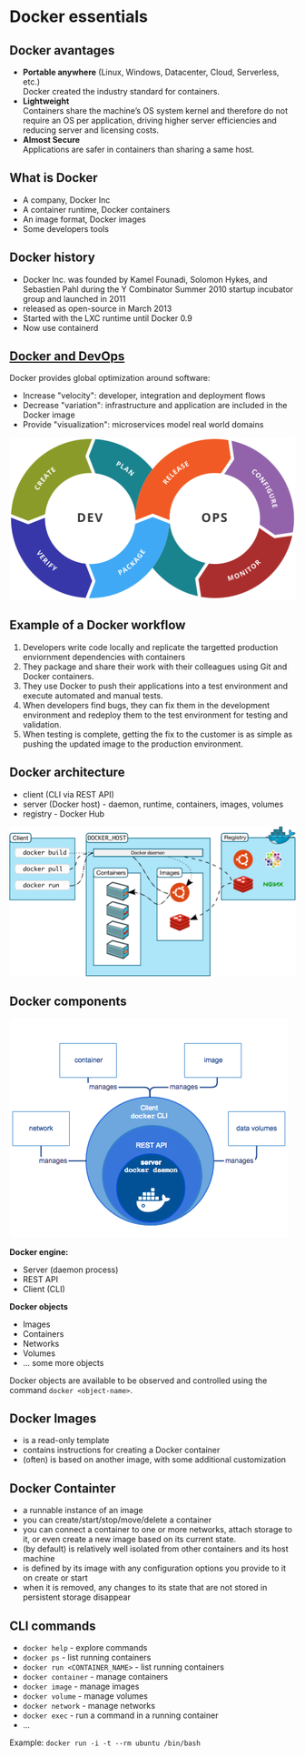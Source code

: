 
# Docker essentials

## Docker avantages

  - **Portable anywhere** (Linux, Windows, Datacenter, Cloud, Serverless, etc.)   
    Docker created the industry standard for containers.
  - **Lightweight**   
    Containers share the machine’s OS system kernel and therefore do not require an OS per application, driving higher server efficiencies and reducing server and licensing costs.
  - **Almost Secure**   
    Applications are safer in containers than sharing a same host.

## What is Docker

- A company, Docker Inc
- A container runtime, Docker containers
- An image format, Docker images
- Some developers tools

## Docker history

- Docker Inc. was founded by Kamel Founadi, Solomon Hykes, and Sebastien Pahl during the Y Combinator Summer 2010 startup incubator group and launched in 2011
- released as open-source in March 2013
- Started with the LXC runtime until Docker 0.9
- Now use containerd

## [Docker and DevOps](https://www.docker.com/resources/white-papers/docker-and-three-ways-devops)

Docker provides global optimization around software:

- Increase "velocity": developer, integration and deployment flows
- Decrease "variation": infrastructure and application are included in the Docker image
- Provide "visualization": microservices model real world domains

![DevOps life cycle](./assets/devops.png)

## Example of a Docker workflow

1. Developers write code locally and replicate the targetted production enviornment dependencies with containers
2. They package and share their work with their colleagues using Git and Docker containers.
3. They use Docker to push their applications into a test environment and execute automated and manual tests.
4. When developers find bugs, they can fix them in the development environment and redeploy them to the test environment for testing and validation.
5. When testing is complete, getting the fix to the customer is as simple as pushing the updated image to the production environment.

## Docker architecture

- client (CLI via REST API)
- server (Docker host) - daemon, runtime, containers, images, volumes
- registry - Docker Hub

![Docker architecture](./assets/docker-architecture.png)

## Docker components

![Docker objects and Docker engine](./assets/docker-engine-components.png)

**Docker engine:**

- Server (daemon process)
- REST API
- Client (CLI)

**Docker objects**

- Images
- Containers
- Networks
- Volumes
- ... some more objects

Docker objects are available to be observed and controlled using the command `docker <object-name>`.

## Docker Images

- is a read-only template
- contains instructions for creating a Docker container
- (often) is based on another image, with some additional customization

## Docker Containter

- a runnable instance of an image
- you can create/start/stop/move/delete a container
- you can connect a container to one or more networks, attach storage to it, or even create a new image based on its current state.
- (by default) is relatively well isolated from other containers and its host machine
- is defined by its image with any configuration options you provide to it on create or start
- when it is removed, any changes to its state that are not stored in persistent storage disappear

## CLI commands

- `docker help` - explore commands
- `docker ps` - list running containers
- `docker run <CONTAINER_NAME>` - list running containers
- `docker container` - manage containers
- `docker image` - manage images
- `docker volume` - manage volumes
- `docker network` - manage networks
- `docker exec` - run a command in a running container
- ...

Example: `docker run -i -t --rm ubuntu /bin/bash`
